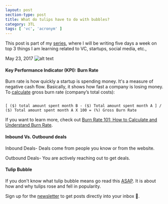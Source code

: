 ```yaml
---
layout: post
section-type: post
title: What do tulips have to do with bubbles?
category: 3TL
tags: [ 'vc', 'acronym' ]
---
```


This post is part of my [series](http://www.itsabhinaya.xyz/categories/3tl.html), where I will be writing five days a week on top 3 things I am learning related to VC, startups, social media, etc., 


May 23, 2017
![alt text](/img/post/7.jpg "fire")

#### Key Performance Indicator (KPI): Burn Rate
Burn rate is how quickly a startup is spending money. It's a measure of negative cash flow. Basically, it shows how fast a company is losing money.
To [calculate](https://www.geckoboard.com/blog/ultimate-startup-metrics-guide-5-kpis-vcs-recommend/#.WSY6ZBPytSw)  gross burn rate (company’s total costs):

<pre><code data-trim class="bash">
[ ($) total amount spent month B - ($) Total amount spent month A ] / ($) Total amount spent month A X 100 = (%) Gross Burn Rate
</code></pre>

If you want to learn more, check out [Burn Rate 101: How to Calculate and Understand Burn Rate](https://www.capshare.com/blog/burn-rate-101/).

#### Inbound Vs. Outbound deals
Inbound Deals- Deals come from people you know or from the website.

Outbound Deals- You are actively reaching out to get deals. 

#### Tulip Bubble
If you don't know what tulip bubble means go read this [ASAP](https://stratechery.com/2017/tulips-myths-and-cryptocurrencies/). It is about how and why tulips rose and fell in popularity. 

Sign up for the [newsletter](http://tinyletter.com/itsabhinaya) to get posts directly into your inbox :raised_hands:.
